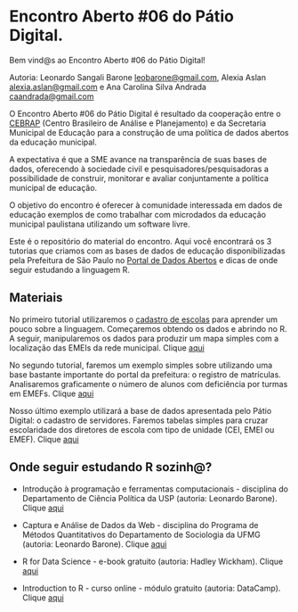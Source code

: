 # Encontro Aberto #06 do Pátio Digital.

Bem vind@s ao Encontro Aberto #06 do Pátio Digital!

Autoria: Leonardo Sangali Barone [leobarone@gmail.com](leobarone@gmail.com), Alexia Aslan [alexia.aslan@gmail.com](alexia.aslan@gmail.com) e Ana Carolina Silva Andrada [caandrada@gmail.com](caandrada@gmail.com)

O Encontro Aberto #06 do Pátio Digital é resultado da cooperação entre o [CEBRAP](http://cebrap.org.br/) (Centro Brasileiro de Análise e Planejamento) e da Secretaria Municipal de Educação para a construção de uma política de dados abertos da educação municipal.

A expectativa é que a SME avance na transparência de suas bases de dados, oferecendo à sociedade civil e pesquisadores/pesquisadoras a possibilidade de construir, monitorar e avaliar conjuntamente a política municipal de educação.

O objetivo do encontro é oferecer à comunidade interessada em dados de educação exemplos de como trabalhar com microdados da educação municipal paulistana utilizando um software livre.

Este é o repositório do material do encontro. Aqui você encontrará os 3 tutorias que criamos com as bases de dados de educação disponibilizadas pela Prefeitura de São Paulo no [Portal de Dados Abertos](http://dados.prefeitura.sp.gov.br/) e dicas de onde seguir estudando a linguagem R.

## Materiais

No primeiro tutorial utilizaremos o [cadastro de escolas](http://dados.prefeitura.sp.gov.br/dataset/cadastro-de-escolas-municipais-conveniadas-e-privadas) para aprender um pouco sobre a linguagem. Começaremos obtendo os dados e abrindo no R. A seguir, manipularemos os dados para produzir um mapa simples com a localização das EMEIs da rede municipal. Clique [aqui](https://github.com/leobarone/meetup_patio_digital_microdados/blob/master/into_R.Rmd)

No segundo tutorial, faremos um exemplo simples sobre utilizando uma base bastante importante do portal da prefeitura: o registro de matrículas. Analisaremos graficamente o número de alunos com deficiência por turmas em EMEFs. Clique [aqui](https://github.com/leobarone/meetup_patio_digital_microdados/blob/master/exemplo_matriculas.Rmd)

Nosso último exemplo utilizará a base de dados apresentada pelo Pátio Digital: o cadastro de servidores. Faremos tabelas simples para cruzar escolaridade dos diretores de escola com tipo de unidade (CEI, EMEI ou EMEF). Clique [aqui](https://github.com/leobarone/meetup_patio_digital_microdados/blob/master/exemplo_servidores.Rmd)


## Onde seguir estudando R sozinh@?

* Introdução à programação e ferramentas computacionais - disciplina do Departamento de Ciência Política da USP (autoria: Leonardo Barone). Clique [aqui](https://github.com/leobarone/FLS6397)

* Captura e Análise de Dados da Web - disciplina do Programa de Métodos Quantitativos do Departamento de Sociologia da UFMG (autoria: Leonardo Barone). Clique [aqui](https://github.com/leobarone/mq_ufmg_17)

* R for Data Science - e-book gratuito (autoria: Hadley Wickham). Clique [aqui](http://r4ds.had.co.nz/)

* Introduction to R - curso online - módulo gratuito (autoria: DataCamp). Clique [aqui](https://www.datacamp.com/courses/free-introduction-to-r)
